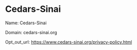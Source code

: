 # Cedars-Sinai

Name: Cedars-Sinai

Domain: cedars-sinai.org

Opt_out_url: https://www.cedars-sinai.org/privacy-policy.html
